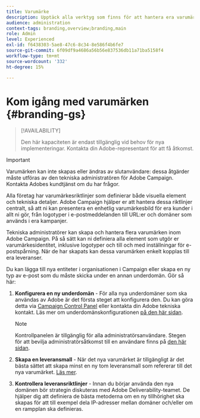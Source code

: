 ```yaml
---
title: Varumärke
description: Upptäck alla verktyg som finns för att hantera era varumärkesidentiteter
audience: administration
context-tags: branding,overview;branding,main
role: Admin
level: Experienced
exl-id: f6438303-5ae8-47c6-8c34-8e586f4b6fe7
source-git-commit: 6f09df9a4686a56b56e837536db11a71ba5158f4
workflow-type: tm+mt
source-wordcount: '332'
ht-degree: 15%

---
```


# Kom igång med varumärken {#branding-gs}

>[!AVAILABILITY]
>
>Den här kapaciteten är endast tillgänglig vid behov för nya implementeringar. Kontakta din Adobe-representant för att få åtkomst.


>[!IMPORTANT]
>
>Varumärken kan inte skapas eller ändras av slutanvändare: dessa åtgärder måste utföras av den tekniska administratören för Adobe Campaign. Kontakta Adobes kundtjänst om du har frågor.

Alla företag har varumärkesriktlinjer som definierar både visuella element och tekniska detaljer. Adobe Campaign hjälper er att hantera dessa riktlinjer centralt, så att ni kan presentera en enhetlig varumärkesbild för era kunder i allt ni gör, från logotyper i e-postmeddelanden till URL:er och domäner som används i era kampanjer.

Tekniska administratörer kan skapa och hantera flera varumärken inom Adobe Campaign. På så sätt kan ni definiera alla element som utgör er varumärkesidentitet, inklusive logotyper och till och med inställningar för e-postspårning. När de har skapats kan dessa varumärken enkelt kopplas till era leveranser.

Du kan lägga till nya entiteter i organisationen i Campaign eller skapa en ny typ av e-post som du måste skicka under en annan underdomän. Gör så här:

1. **Konfigurera en ny underdomän** - För alla nya underdomäner som ska användas av Adobe är det första steget att konfigurera den. Du kan göra detta via [Campaign Control Panel](https://experienceleague.adobe.com/docs/control-panel/using/subdomains-and-certificates/subdomains-branding.html?lang=sv) eller kontakta din Adobe tekniska kontakt. Läs mer om underdomänskonfigurationen [på den här sidan](https://experienceleague.adobe.com/en/docs/deliverability-learn/deliverability-best-practice-guide/additional-resources/campaign/ac-domain-name-setup).

   >[!NOTE]
   >
   >Kontrollpanelen är tillgänglig för alla administratörsanvändare. Stegen för att bevilja administratörsåtkomst till en användare finns på [den här sidan](https://experienceleague.adobe.com/docs/control-panel/using/discover-control-panel/managing-permissions.html?lang=sv#discover-control-panel).

1. **Skapa en leveransmall** - När det nya varumärket är tillgängligt är det bästa sättet att skapa minst en ny tom leveransmall som refererar till det nya varumärket. [Läs mer](branding-assign.md).

1. **Kontrollera leveransriktlinjer** - Innan du börjar använda den nya domänen bör strategin diskuteras med Adobe Deliverability-teamet. De hjälper dig att definiera de bästa metoderna om en ny tillhörighet ska skapas för att till exempel dela IP-adresser mellan domäner och/eller om en rampplan ska definieras.
